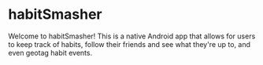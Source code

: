 # habitSmasher
Welcome to habitSmasher!
This is a native Android app that allows for users to keep track of habits, follow their friends and see what they're up to, and even geotag habit events.
